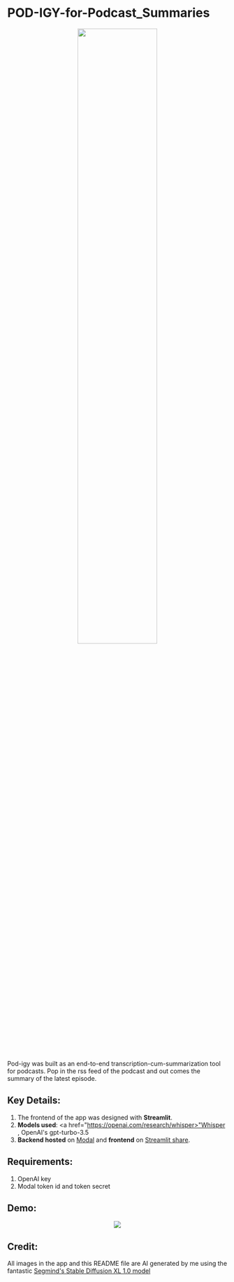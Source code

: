 # POD-IGY-for-Podcast_Summaries
<p align='center'>
<img src = "https://github.com/SwamiKannan/POD-IGY-for-Podcast_Summaries/blob/main/cover.png" width=60%> </p>

Pod-igy was built as an end-to-end transcription-cum-summarization tool for podcasts. Pop in the rss feed of the podcast and out comes the summary of the latest episode.

## Key Details:

1. The frontend of the app was designed with **Streamlit**.
2. **Models used**: <a href="https://openai.com/research/whisper>"Whisper</a> , OpenAI's gpt-turbo-3.5
3. **Backend hosted** on <a href="https://modal.com/">Modal</a> and **frontend** on <a href="https://share.streamlit.io/">Streamlit share</a>.

## Requirements:
 1. OpenAI key
 2. Modal token id and token secret

## Demo:
<p align = 'center'>
<a href= "https://www.youtube.com/watch?v=BJRfJ-0SlVM"> <img src ="https://img.youtube.com/vi/BJRfJ-0SlVM/0.jpg"></a>


## Credit:

All images in the app and this README file are AI generated by me using the fantastic <a href="https://www.segmind.com/models/sdxl1.0-txt2img"> Segmind's Stable Diffusion XL 1.0 model</a>
